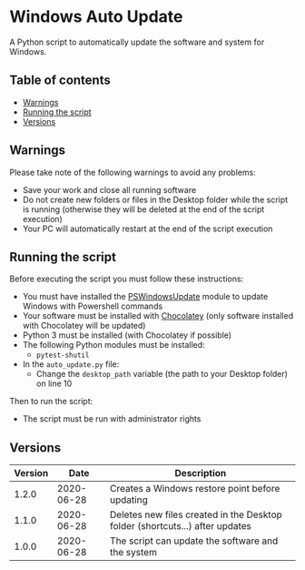 # Windows Auto Update

A Python script to automatically update the software and system for Windows.

## Table of contents

- [Warnings](#warnings)
- [Running the script](#running-the-script)
- [Versions](#versions)

## Warnings

Please take note of the following warnings to avoid any problems:

- Save your work and close all running software
- Do not create new folders or files in the Desktop folder while the script is running (otherwise they will be deleted at the end of the script execution)
- Your PC will automatically restart at the end of the script execution

## Running the script

Before executing the script you must follow these instructions:

- You must have installed the [PSWindowsUpdate](https://raymii.org/s/blog/Windows_10_Updates_with_PowerShell_PSWindowsUpdpate.html#toc_2) module to update Windows with Powershell commands
- Your software must be installed with [Chocolatey](https://chocolatey.org/) (only software installed with Chocolatey will be updated)
- Python 3 must be installed (with Chocolatey if possible)
- The following Python modules must be installed:
    - `pytest-shutil`
- In the `auto_update.py` file:
    - Change the `desktop_path` variable (the path to your Desktop folder) on line 10

Then to run the script:

- The script must be run with administrator rights

## Versions

 Version |    Date    | Description
---------|------------|-------------
 1.2.0   | 2020-06-28 | Creates a Windows restore point before updating
 1.1.0   | 2020-06-28 | Deletes new files created in the Desktop folder (shortcuts...) after updates
 1.0.0   | 2020-06-28 | The script can update the software and the system